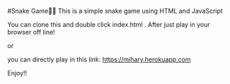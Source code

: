 #Snake Game🐍🐍
This is a simple snake game using HTML and JavaScript

You can clone this and double click index.html .
After just play in your browser off line! 

or

you can directly play in this link: 
    https://mihary.herokuapp.com

Enjoy!!
